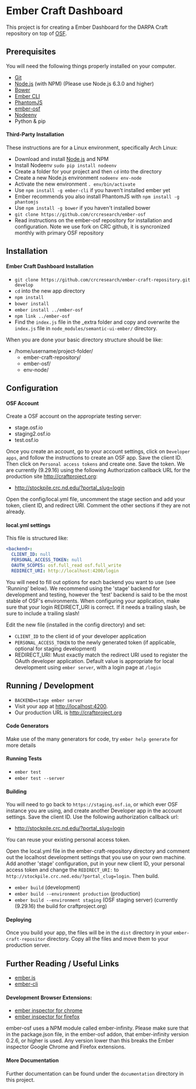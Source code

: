 # Ember Craft Dashboard

This project is for creating a Ember Dashboard for the DARPA Craft repository on top of [OSF](http://osf.io).

## Prerequisites

You will need the following things properly installed on your computer.

- [Git](http://git-scm.com/)
- [Node.js](http://nodejs.org/) (with NPM) (Please use Node.js 6.3.0 and higher)
- [Bower](http://bower.io/)
- [Ember CLI](http://ember-cli.com/)
- [PhantomJS](http://phantomjs.org/)
- [ember-osf](http://github.com/crcresearch/ember-osf.git)
- [Nodeenv](https://ekalinin.github.io/nodeenv/)
- Python & pip

#### Third-Party Installation

These instructions are for a Linux environment, specifically Arch Linux:

- Download and install [Node.js](https://nodejs.org/en/download/) and NPM
- Install Nodeenv `sudo pip install nodeenv`
- Create a folder for your project and then `cd` into the directory
- Create a new Node.js environment `nodeenv env-node`
- Activate the new environment `. env/bin/activate`
- Use `npm install -g ember-cli` if you haven't installed ember yet
- Ember recommends you also install PhantomJS with `npm install -g phantomjs`
- Use `npm install -g bower` if you haven't installed bower
- `git clone https://github.com/crcresearch/ember-osf`
- Read instructions on the ember-osf repository for installation and configuration. Note we use fork on CRC github,
it is syncronized monthly with primary OSF repository

## Installation

#### Ember Craft Dashboard Installation

- `git clone https://github.com/crcresearch/ember-craft-repository.git develop`
- `cd` into the new app directory
- `npm install`
- `bower install`
- `ember install ../ember-osf`
- `npm link ../ember-osf`
- Find the `index.js` file in the _extra folder and copy and overwrite the `index.js` file in
`node_modules/semantic-ui-ember/` directory.

When you are done your basic directory structure should be like:

- /home/username/project-folder/
  - ember-craft-repository/
  - ember-osf/
  - env-node/

## Configuration

#### OSF Account

Create a OSF account on the appropriate testing server:
- stage.osf.io
- staging2.osf.io
- test.osf.io

Once you create an account, go to your account settings, click on `Developer apps`, and follow the instructions to
create an OSF app.  Save the client ID.  Then click on `Personal access tokens` and create one.  Save the token. We
are currently (9.29.16) using the following Authorization callback URL for the production site http://craftproject.org:

- <http://stockpile.crc.nd.edu/?portal_slug=login>

Open the config/local.yml file, uncomment the stage section and add your token, client ID, and redirect URI. Comment
the other sections if they are not already.

#### local.yml settings

This file is structured like:
```yaml
<backend>:
  CLIENT_ID: null
  PERSONAL_ACCESS_TOKEN: null
  OAUTH_SCOPES: osf.full_read osf.full_write
  REDIRECT_URI: http://localhost:4200/login
```

You will need to fill out options for each backend you want to use (see 'Running' below).
We recommend using the 'stage' backend for development and testing, however the 'test' backend is said to be
the most stable of OSF's environments.  When configuring your application, make sure that your login REDIRECT_URI
is correct.  If it needs a trailing slash, be sure to include a trailing slash!

Edit the new file (installed in the config directory) and set:
- `CLIENT_ID` to the client id of your developer application
- `PERSONAL_ACCESS_TOKEN` to the newly generated token (if applicable, optional for staging development)
- REDIRECT_URI: Must exactly match the redirect URI used to register the OAuth developer application.
Default value is appropriate for local development using `ember server`, with a login page at `/login`

## Running / Development

- `BACKEND=stage ember server`
- Visit your app at <http://localhost:4200>.
- Our production URL is <http://craftproject.org>

#### Code Generators

Make use of the many generators for code, try `ember help generate` for more details

#### Running Tests

- `ember test`
- `ember test --server`

#### Building
You will need to go back to `https://staging.osf.io`, or which ever OSF instance you are using, and create another
Developer app in the account settings.  Save the client ID.  Use the following authorization callback url:

- <http://stockpile.crc.nd.edu/?portal_slug=login>

You can reuse your existing personal access token.

Open the local.yml file in the ember-craft-repository directory and comment out the localhost development settings
that you use on your own machine.  Add another 'stage' configuration, put in your new client ID, your personal access
token and change the `REDIRECT_URI:` to `http://stockpile.crc.ned.edu/?portal_clug=login`. Then build.

- `ember build` (development)
- `ember build --environment production` (production)
- `ember build --environment staging` (OSF staging server) (currently (9.29.16) the build for craftproject.org)

#### Deploying

Once you build your app, the files will be in the `dist` directory in your `ember-craft-repositor` directory.  Copy
all the files and move them to your production server.

## Further Reading / Useful Links

- [ember.js](http://emberjs.com/)
- [ember-cli](http://ember-cli.com/)

#### Development Browser Extensions:

- [ember inspector for chrome](https://chrome.google.com/webstore/detail/ember-inspector/bmdblncegkenkacieihfhpjfppoconhi)
- [ember inspector for firefox](https://addons.mozilla.org/en-US/firefox/addon/ember-inspector/)

ember-osf uses a NPM module called ember-infinity.  Please make sure that in the package.json file, in the ember-osf
addon, that ember-infinity version 0.2.6, or higher is used.  Any version lower than this breaks the Ember inspector
Google Chrome and Firefox extensions.

#### More Documentation
Further documentation can be found under the `documentation` directory in this project.
